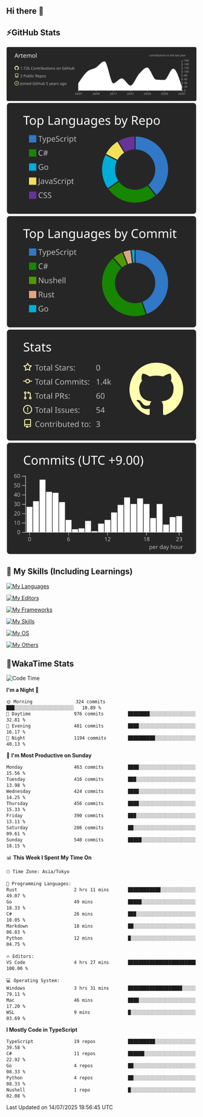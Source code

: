 ## Hi there 👋
<!--
**Artemol/Artemol** is a ✨ _special_ ✨ repository because its `README.md` (this file) appears on your GitHub profile.

Here are some ideas to get you started:

- 🔭 I’m currently working on ...
- 🌱 I’m currently learning ...
- 👯 I’m looking to collaborate on ...
- 🤔 I’m looking for help with ...
- 💬 Ask me about ...
- 📫 How to reach me: ...
- 😄 Pronouns: ...
- ⚡ Fun fact: ...
-->

## ⚡GitHub Stats
[![](https://raw.githubusercontent.com/Artemol/Artemol/main/profile-summary-card-output/apprentice/0-profile-details.svg)](https://github.com/vn7n24fzkq/github-profile-summary-cards)
[![](https://raw.githubusercontent.com/Artemol/Artemol/main/profile-summary-card-output/apprentice/1-repos-per-language.svg)](https://github.com/vn7n24fzkq/github-profile-summary-cards) [![](https://raw.githubusercontent.com/Artemol/Artemol/main/profile-summary-card-output/apprentice/2-most-commit-language.svg)](https://github.com/vn7n24fzkq/github-profile-summary-cards)
[![](https://raw.githubusercontent.com/Artemol/Artemol/main/profile-summary-card-output/apprentice/3-stats.svg)](https://github.com/vn7n24fzkq/github-profile-summary-cards) [![](https://raw.githubusercontent.com/Artemol/Artemol/main/profile-summary-card-output/apprentice/4-productive-time.svg)](https://github.com/vn7n24fzkq/github-profile-summary-cards)

## 🌱 My Skills (Including Learnings)

<!--
### Languages
-->
[![My Languages](https://skillicons.dev/icons?i=ts,py,cs,dotnet,rust,go,c,matlab,css)](https://skillicons.dev)

<!--
### Editors
-->
[![My Editors](https://skillicons.dev/icons?i=vscode,neovim,vim,visualstudio,idea)](https://skillicons.dev)

<!--
### Frameworks
-->
[![My Frameworks](https://skillicons.dev/icons?i=react,nestjs,vite,tailwind,tauri,electron,remix,nextjs,fastapi)](https://skillicons.dev)

<!--
### Tools
-->
[![My Skills](https://skillicons.dev/icons?i=git,nodejs,docker,unity,postman,bun,discord,cloudflare,bash,prometheus,grafana,obsidian)](https://skillicons.dev)

<!--
### OS
-->
[![My OS](https://skillicons.dev/icons?i=windows,ubuntu)](https://skillicons.dev)

<!--
### Others
-->
[![My Others](https://skillicons.dev/icons?i=github,raspberrypi,gcp)](https://skillicons.dev)

## 💬WakaTime Stats
<!--START_SECTION:waka-->
![Code Time](http://img.shields.io/badge/Code%20Time-579%20hrs%2043%20mins-blue)

**I'm a Night 🦉** 

```text
🌞 Morning                324 commits         ███░░░░░░░░░░░░░░░░░░░░░░   10.89 % 
🌆 Daytime                976 commits         ████████░░░░░░░░░░░░░░░░░   32.81 % 
🌃 Evening                481 commits         ████░░░░░░░░░░░░░░░░░░░░░   16.17 % 
🌙 Night                  1194 commits        ██████████░░░░░░░░░░░░░░░   40.13 % 
```
📅 **I'm Most Productive on Sunday** 

```text
Monday                   463 commits         ████░░░░░░░░░░░░░░░░░░░░░   15.56 % 
Tuesday                  416 commits         ███░░░░░░░░░░░░░░░░░░░░░░   13.98 % 
Wednesday                424 commits         ████░░░░░░░░░░░░░░░░░░░░░   14.25 % 
Thursday                 456 commits         ████░░░░░░░░░░░░░░░░░░░░░   15.33 % 
Friday                   390 commits         ███░░░░░░░░░░░░░░░░░░░░░░   13.11 % 
Saturday                 286 commits         ██░░░░░░░░░░░░░░░░░░░░░░░   09.61 % 
Sunday                   540 commits         █████░░░░░░░░░░░░░░░░░░░░   18.15 % 
```


📊 **This Week I Spent My Time On** 

```text
🕑︎ Time Zone: Asia/Tokyo

💬 Programming Languages: 
Rust                     2 hrs 11 mins       ████████████░░░░░░░░░░░░░   49.07 % 
Go                       49 mins             █████░░░░░░░░░░░░░░░░░░░░   18.33 % 
C#                       26 mins             ███░░░░░░░░░░░░░░░░░░░░░░   10.05 % 
Markdown                 18 mins             ██░░░░░░░░░░░░░░░░░░░░░░░   06.83 % 
Python                   12 mins             █░░░░░░░░░░░░░░░░░░░░░░░░   04.75 % 

🔥 Editors: 
VS Code                  4 hrs 27 mins       █████████████████████████   100.00 % 

💻 Operating System: 
Windows                  3 hrs 31 mins       ████████████████████░░░░░   79.11 % 
Mac                      46 mins             ████░░░░░░░░░░░░░░░░░░░░░   17.20 % 
WSL                      9 mins              █░░░░░░░░░░░░░░░░░░░░░░░░   03.69 % 
```

**I Mostly Code in TypeScript** 

```text
TypeScript               19 repos            ██████████░░░░░░░░░░░░░░░   39.58 % 
C#                       11 repos            ██████░░░░░░░░░░░░░░░░░░░   22.92 % 
Go                       4 repos             ██░░░░░░░░░░░░░░░░░░░░░░░   08.33 % 
Python                   4 repos             ██░░░░░░░░░░░░░░░░░░░░░░░   08.33 % 
Nushell                  1 repo              █░░░░░░░░░░░░░░░░░░░░░░░░   02.08 % 
```




 Last Updated on 14/07/2025 18:56:45 UTC
<!--END_SECTION:waka-->
